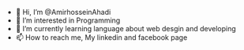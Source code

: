 - 👋 Hi, I’m @AmirhosseinAhadi
- 👀 I’m interested in Programming
- 🌱 I’m currently learning language about web desgin and developing
- 📫 How to reach me, My linkedin and facebook page 


<!---
AmirhosseinAhadi/AmirhosseinAhadi is a ✨ special ✨ repository because its `README.md` (this file) appears on your GitHub profile.
You can click the Preview link to take a look at your changes.
--->
